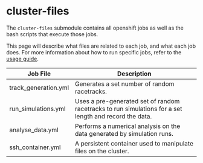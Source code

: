 # cluster-files

The `cluster-files` submodule contains all openshift jobs as well as the bash scripts that execute those jobs.

This page will describe what files are related to each job, and what each job does. For more information about how to run specific jobs, refer to the [usage guide](./usage-guide.md).

| Job File | Description |
| - | - |
| track_generation.yml | Generates a set number of random racetracks. |
| run_simulations.yml | Uses a pre-generated set of random racetracks to run simulations for a set length and record the data. |
| analyse_data.yml | Performs a numerical analysis on the data generated by simulation runs. |
| ssh_container.yml | A persistent container used to manipulate files on the cluster. | 